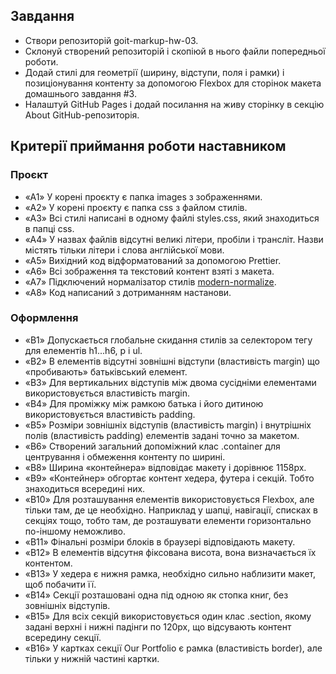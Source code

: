 ## Завдання

- Створи репозиторій goit-markup-hw-03.
- Склонуй створений репозиторій і скопіюй в нього файли попередньої роботи.
- Додай стилі для геометрії (ширину, відступи, поля і рамки) і позиціонування контенту за допомогою Flexbox для сторінок макета домашнього завдання #3.
- Налаштуй GitHub Pages і додай посилання на живу сторінку в секцію About GitHub-репозиторія.

## Критерії приймання роботи наставником

### Проєкт

- «A1» У корені проєкту є папка images з зображеннями.
- «A2» У корені проєкту є папка css з файлом стилів.
- «A3» Всі стилі написані в одному файлі styles.css, який знаходиться в папці css.
- «A4» У назвах файлів відсутні великі літери, пробіли і трансліт. Назви містять тільки літери і слова англійської мови.
- «A5» Вихідний код відформатований за допомогою Prettier.
- «A6» Всі зображення та текстовий контент взяті з макета.
- «A7» Підключений нормалізатор стилів [modern-normalize](https://cdnjs.com/libraries/modern-normalize).
- «A8» Код написаний з дотриманням настанови.

### Оформлення

- «B1» Допускається глобальне скидання стилів за селектором тегу для елементів h1...h6, p і ul.
- «B2» В елементів відсутні зовнішні відступи (властивість margin) що «пробивають» батьківський елемент.
- «B3» Для вертикальних відступів між двома сусідніми елементами використовується властивість margin.
- «B4» Для проміжку між рамкою батька і його дитиною використовується властивість padding.
- «B5» Розміри зовнішніх відступів (властивість margin) і внутрішніх полів (властивість padding) елементів задані точно за макетом.
- «B6» Створений загальний допоміжний клас .container для центрування і обмеження контенту по ширині.
- «B8» Ширина «контейнера» відповідає макету і дорівнює 1158px.
- «B9» «Контейнер» обгортає контент хедера, футера і секцій. Тобто знаходиться всередині них.
- «B10» Для розташування елементів використовується Flexbox, але тільки там, де це необхідно. Наприклад у шапці, навігації, списках в секціях тощо, тобто там, де розташувати елементи горизонтально по-іншому неможливо.
- «B11» Фінальні розміри блоків в браузері відповідають макету.
- «B12» В елементів відсутня фіксована висота, вона визначається їх контентом.
- «B13» У хедера є нижня рамка, необхідно сильно наблизити макет, щоб побачити її.
- «B14» Секції розташовані одна під одною як стопка книг, без зовнішніх відступів.
- «B15» Для всіх секцій використовується один клас .section, якому задані верхні і нижні падінги по 120px, що відсувають контент всередину секції.
- «B16» У картках секції Our Portfolio є рамка (властивість border), але тільки у нижній частині картки.
